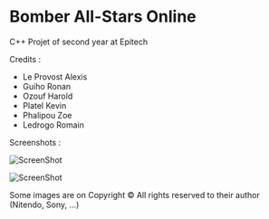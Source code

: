 Bomber All-Stars Online
=========

C++ Projet of second year at Epitech

Credits :

- Le Provost Alexis
- Guiho Ronan
- Ozouf Harold
- Platel Kevin
- Phalipou Zoe
- Ledrogo Romain

Screenshots :

![ScreenShot](http://image.noelshack.com/fichiers/2013/24/1371036081-screen.png)

![ScreenShot](http://image.noelshack.com/fichiers/2013/24/1371036270-game.png)

Some images are on Copyright © All rights reserved to their author (Nitendo, Sony, ...)
